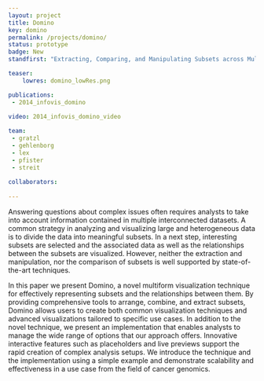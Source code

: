 ```yaml
---
layout: project
title: Domino
key: domino
permalink: /projects/domino/
status: prototype
badge: New
standfirst: "Extracting, Comparing, and Manipulating Subsets across Multiple Tabular Datasets"

teaser: 
    lowres: domino_lowRes.png

publications:
 - 2014_infovis_domino

video: 2014_infovis_domino_video
    
team:
 - gratzl
 - gehlenborg
 - lex
 - pfister 
 - streit 
 
collaborators:
 
---
```


Answering questions about complex issues often requires analysts to take into account information contained in multiple interconnected datasets. A common strategy in analyzing and visualizing large and heterogeneous data is to divide the data into meaningful subsets. In a next step, interesting subsets are selected and the associated data as well as the relationships between the subsets are visualized. However, neither the extraction and manipulation, nor the comparison of subsets is well supported by state-of-the-art techniques.

In this paper we present Domino, a novel multiform visualization technique for effectively representing subsets and the relationships between them. By providing comprehensive tools to arrange, combine, and extract subsets, Domino allows users to create both common visualization techniques and advanced visualizations tailored to specific use cases. In addition to the novel technique, we present an implementation that enables analysts to manage the wide range of options that our approach offers. Innovative interactive features such as placeholders and live previews support the rapid creation of complex analysis setups. We introduce the technique and the implementation using a simple example and demonstrate scalability and effectiveness in a use case from the field of cancer genomics.
